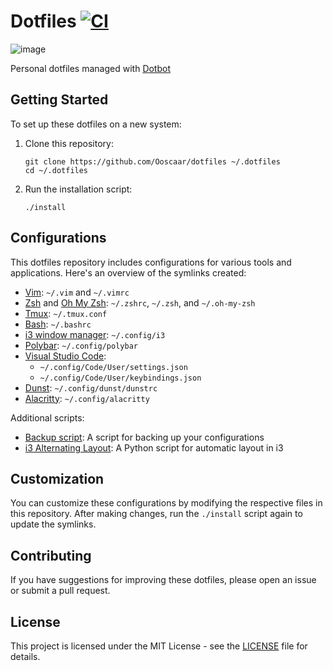 # Dotfiles [![CI](https://github.com/Ooscaar/dotfiles/actions/workflows/main.yml/badge.svg)](https://github.com/Ooscaar/dotfiles/actions/workflows/main.yml)

![image](https://github.com/user-attachments/assets/722cdffd-a593-45d0-96dc-80cb984f9371)

Personal dotfiles managed with [Dotbot](https://github.com/anishathalye/dotbot)

## Getting Started

To set up these dotfiles on a new system:

1. Clone this repository:

   ```
   git clone https://github.com/Ooscaar/dotfiles ~/.dotfiles
   cd ~/.dotfiles
   ```

2. Run the installation script:
   ```
   ./install
   ```

## Configurations

This dotfiles repository includes configurations for various tools and applications. Here's an overview of the symlinks created:

- [Vim](https://www.vim.org/): `~/.vim` and `~/.vimrc`
- [Zsh](https://www.zsh.org/) and [Oh My Zsh](https://ohmyz.sh/): `~/.zshrc`, `~/.zsh`, and `~/.oh-my-zsh`
- [Tmux](https://github.com/tmux/tmux): `~/.tmux.conf`
- [Bash](https://www.gnu.org/software/bash/): `~/.bashrc`
- [i3 window manager](https://i3wm.org/): `~/.config/i3`
- [Polybar](https://github.com/polybar/polybar): `~/.config/polybar`
- [Visual Studio Code](https://code.visualstudio.com/):
  - `~/.config/Code/User/settings.json`
  - `~/.config/Code/User/keybindings.json`
- [Dunst](https://dunst-project.org/): `~/.config/dunst/dunstrc`
- [Alacritty](https://alacritty.org/): `~/.config/alacritty`

Additional scripts:

- [Backup script](backup/script.sh): A script for backing up your configurations
- [i3 Alternating Layout](i3/alternating_layouts.py): A Python script for automatic layout in i3

## Customization

You can customize these configurations by modifying the respective files in this repository. After making changes, run the `./install` script again to update the symlinks.

## Contributing

If you have suggestions for improving these dotfiles, please open an issue or submit a pull request.

## License

This project is licensed under the MIT License - see the [LICENSE](LICENSE) file for details.
